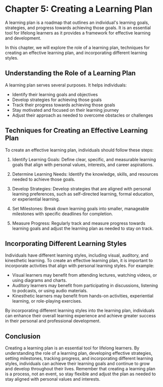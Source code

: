 Chapter 5: Creating a Learning Plan
===================================

A learning plan is a roadmap that outlines an individual's learning goals, strategies, and progress towards achieving those goals. It is an essential tool for lifelong learners as it provides a framework for effective learning and development.

In this chapter, we will explore the role of a learning plan, techniques for creating an effective learning plan, and incorporating different learning styles.

Understanding the Role of a Learning Plan
-----------------------------------------

A learning plan serves several purposes. It helps individuals:

* Identify their learning goals and objectives
* Develop strategies for achieving those goals
* Track their progress towards achieving those goals
* Stay motivated and focused on their learning journey
* Adjust their approach as needed to overcome obstacles or challenges

Techniques for Creating an Effective Learning Plan
--------------------------------------------------

To create an effective learning plan, individuals should follow these steps:

1. Identify Learning Goals: Define clear, specific, and measurable learning goals that align with personal values, interests, and career aspirations.

2. Determine Learning Needs: Identify the knowledge, skills, and resources needed to achieve those goals.

3. Develop Strategies: Develop strategies that are aligned with personal learning preferences, such as self-directed learning, formal education, or experiential learning.

4. Set Milestones: Break down learning goals into smaller, manageable milestones with specific deadlines for completion.

5. Measure Progress: Regularly track and measure progress towards learning goals and adjust the learning plan as needed to stay on track.

Incorporating Different Learning Styles
---------------------------------------

Individuals have different learning styles, including visual, auditory, and kinesthetic learning. To create an effective learning plan, it is important to incorporate activities that align with personal learning styles. For example:

* Visual learners may benefit from attending lectures, watching videos, or using diagrams and charts.
* Auditory learners may benefit from participating in discussions, listening to podcasts, or using audio materials.
* Kinesthetic learners may benefit from hands-on activities, experiential learning, or role-playing exercises.

By incorporating different learning styles into the learning plan, individuals can enhance their overall learning experience and achieve greater success in their personal and professional development.

Conclusion
----------

Creating a learning plan is an essential tool for lifelong learners. By understanding the role of a learning plan, developing effective strategies, setting milestones, tracking progress, and incorporating different learning styles, individuals can achieve their learning goals and continue to grow and develop throughout their lives. Remember that creating a learning plan is a process, not an event, so stay flexible and adjust the plan as needed to stay aligned with personal values and interests.
